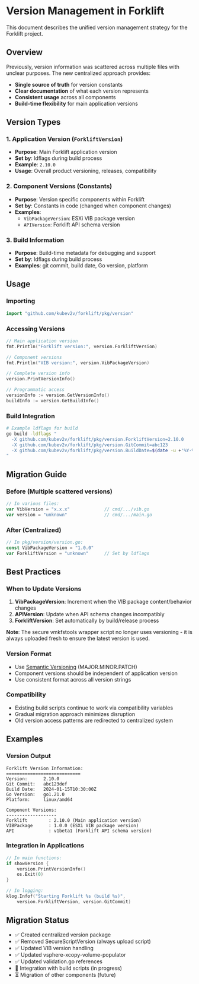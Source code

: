 # Version Management in Forklift

This document describes the unified version management strategy for the Forklift project.

## Overview

Previously, version information was scattered across multiple files with unclear purposes. The new centralized approach provides:

- **Single source of truth** for version constants
- **Clear documentation** of what each version represents
- **Consistent usage** across all components
- **Build-time flexibility** for main application versions

## Version Types

### 1. Application Version (`ForkliftVersion`)
- **Purpose**: Main Forklift application version
- **Set by**: ldflags during build process
- **Example**: `2.10.0`
- **Usage**: Overall product versioning, releases, compatibility

### 2. Component Versions (Constants)
- **Purpose**: Version specific components within Forklift
- **Set by**: Constants in code (changed when component changes)
- **Examples**:
  - `VibPackageVersion`: ESXi VIB package version
  - `APIVersion`: Forklift API schema version

### 3. Build Information
- **Purpose**: Build-time metadata for debugging and support
- **Set by**: ldflags during build process
- **Examples**: git commit, build date, Go version, platform

## Usage

### Importing
```go
import "github.com/kubev2v/forklift/pkg/version"
```

### Accessing Versions
```go
// Main application version
fmt.Println("Forklift version:", version.ForkliftVersion)

// Component versions
fmt.Println("VIB version:", version.VibPackageVersion)

// Complete version info
version.PrintVersionInfo()

// Programmatic access
versionInfo := version.GetVersionInfo()
buildInfo := version.GetBuildInfo()
```

### Build Integration
```bash
# Example ldflags for build
go build -ldflags "
  -X github.com/kubev2v/forklift/pkg/version.ForkliftVersion=2.10.0
  -X github.com/kubev2v/forklift/pkg/version.GitCommit=abc123
  -X github.com/kubev2v/forklift/pkg/version.BuildDate=$(date -u +'%Y-%m-%dT%H:%M:%SZ')
"
```

## Migration Guide

### Before (Multiple scattered versions)
```go
// In various files:
var VibVersion = "x.x.x"             // cmd/.../vib.go
var version = "unknown"              // cmd/.../main.go
```

### After (Centralized)
```go
// In pkg/version/version.go:
const VibPackageVersion = "1.0.0"
var ForkliftVersion = "unknown"      // Set by ldflags
```

## Best Practices

### When to Update Versions

1. **VibPackageVersion**: Increment when the VIB package content/behavior changes  
2. **APIVersion**: Update when API schema changes incompatibly
3. **ForkliftVersion**: Set automatically by build/release process

**Note**: The secure vmkfstools wrapper script no longer uses versioning - it is always uploaded fresh to ensure the latest version is used.

### Version Format
- Use [Semantic Versioning](https://semver.org/) (MAJOR.MINOR.PATCH)
- Component versions should be independent of application version
- Use consistent format across all version strings

### Compatibility
- Existing build scripts continue to work via compatibility variables
- Gradual migration approach minimizes disruption
- Old version access patterns are redirected to centralized system

## Examples

### Version Output
```
Forklift Version Information:
============================
Version:      2.10.0
Git Commit:   abc123def
Build Date:   2024-01-15T10:30:00Z
Go Version:   go1.21.0
Platform:     linux/amd64

Component Versions:
-------------------
Forklift        : 2.10.0 (Main application version)
VIBPackage      : 1.0.0 (ESXi VIB package version)
API             : v1beta1 (Forklift API schema version)
```

### Integration in Applications
```go
// In main functions:
if showVersion {
    version.PrintVersionInfo()
    os.Exit(0)
}

// In logging:
klog.Infof("Starting Forklift %s (build %s)", 
    version.ForkliftVersion, version.GitCommit)
```

## Migration Status

- ✅ Created centralized version package
- ✅ Removed SecureScriptVersion (always upload script)
- ✅ Updated VIB version handling  
- ✅ Updated vsphere-xcopy-volume-populator
- ✅ Updated validation.go references
- 🔄 Integration with build scripts (in progress)
- ⏳ Migration of other components (future)
